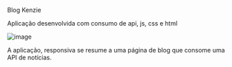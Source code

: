 Blog Kenzie 

Aplicação desenvolvida com consumo de api, js, css e html 

![image](https://user-images.githubusercontent.com/103108560/192122644-b69d29fc-b5f2-4780-bd1e-d26ffea35952.png)

A aplicação, responsiva se resume a uma página de blog que consome uma API de notícias.
